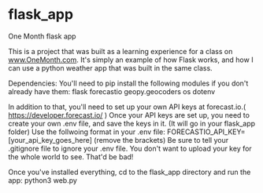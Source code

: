 # flask_app
One Month flask app

This is a project that was built as a learning experience for a class on www.OneMonth.com. 
It's simply an example of how Flask works, and how I can use a python weather app that was built in the same class. 

Dependencies:
You'll need to pip install the following modules if you don't already have them:
flask
forecastio
geopy.geocoders
os
dotenv

In addition to that, you'll need to set up your own API keys at forecast.io.( https://developer.forecast.io/ )
Once your API keys are set up, you need to create your own .env file, and save the keys in it. (It will go in your flask_app folder)
Use the follwoing format in your .env file: FORECASTIO_API_KEY=[your_api_key_goes_here]  (remove the brackets)
Be sure to tell your .gitignore file to ignore your .env file. You don't want to upload your key for the whole world to see. That'd be bad!

Once you've installed everything, cd to the flask_app directory and run the app: python3 web.py
